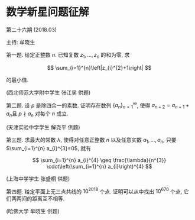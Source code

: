 # 数学新星问题征解 

第二十六期 (2018.03)

主持: 牟晓生

第一题. 给定正整数 $n$. 已知复数 $z_{1}, \ldots, z_{n}$ 的和为零, 求

$$
\sum_{i=1}^{n}\left|z_{i}^{2}+1\right|
$$

的最小值.

(西北师范大学附中学生 张江吴 供题)

第二题. 设 $p$ 是除四余一的素数. 证明存在数列 $\left\{a_{n}\right\}_{n=1}^{\infty}$, 使得 $a_{n+2}=a_{n+1}+a_{n}$且 $p \nmid a_{n}$ 对每个 $n$ 成立.

(天津实验中学学生 解尧平 供题)

第三题. 求最大的常数 $\lambda$, 使得对任意正整数 $n$ 以及任意实数 $a_{1}, \ldots, a_{n}$, 只要 $\sum_{i=1}^{n} a_{i}^{3}=0$, 就有

$$
\sum_{i=1}^{n} a_{i}^{4} \geq \frac{\lambda}{n^{3}} \cdot\left(\sum_{i=1}^{n} a_{i}\right)^{4}
$$

(上海中学学生 张盛桐 供题)

第四题. 给定平面上无三点共线的 $10^{2018}$ 个点. 证明可以从中找出 $10^{670}$ 个点, 它们两两间的距离互不相等.

(哈佛大学 牟晓生 供题)

